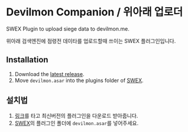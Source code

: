 # Devilmon Companion / 위아래 업로더

SWEX Plugin to upload siege data to devilmon.me.

위아래 검색엔진에 점령전 데이타를 업로드할때 쓰이는 SWEX 플러그인입니다.

## Installation

1. Download the [latest release](https://github.com/Jin-hjs/devilmon.me/releases/latest/).
2. Move `devilmon.asar` into the plugins folder of [SWEX](http://github.com/xzandro/sw-exporter).

## 설치법

1. [링크](https://github.com/Jin-hjs/devilmon.me/releases/latest/)를 타고 최신버전의 플러그인을 다운로드 받아줍니다.
2. [SWEX](http://github.com/xzandro/sw-exporter)의 플러그인 폴더에 `devilmon.asar`를 넣어주세요.
